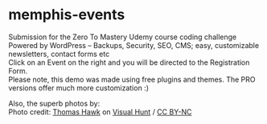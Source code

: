# memphis-events  
Submission for the Zero To Mastery Udemy course coding challenge   
Powered by WordPress – Backups, Security, SEO, CMS; easy, customizable newsletters, contact forms etc  
Click on an Event on the right and you will be directed to the Registration Form.  
Please note, this demo was made using free plugins and themes. The PRO versions offer much more customization :)
  
Also, the superb photos by:  
Photo credit: <a href="https://visualhunt.com/author/42b04a">Thomas Hawk</a> on <a href="https://visualhunt.com/re/cf3632">Visual Hunt</a> / <a href="http://creativecommons.org/licenses/by-nc/2.0/"> CC BY-NC</a>
